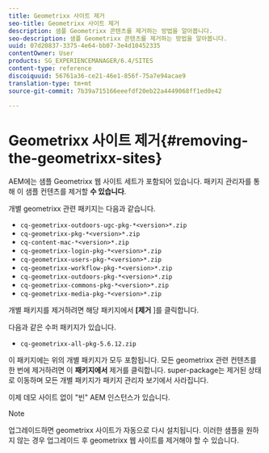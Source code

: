```yaml
---
title: Geometrixx 사이트 제거
seo-title: Geometrixx 사이트 제거
description: 샘플 Geometrixx 콘텐츠를 제거하는 방법을 알아봅니다.
seo-description: 샘플 Geometrixx 콘텐츠를 제거하는 방법을 알아봅니다.
uuid: 07d20837-3375-4e64-bb07-3e4d10452335
contentOwner: User
products: SG_EXPERIENCEMANAGER/6.4/SITES
content-type: reference
discoiquuid: 56761a36-ce21-46e1-856f-75a7e94acae9
translation-type: tm+mt
source-git-commit: 7b39a715166eeefdf20eb22a4449068ff1ed0e42

---
```



# Geometrixx 사이트 제거{#removing-the-geometrixx-sites}

AEM에는 샘플 Geometrixx 웹 사이트 세트가 포함되어 있습니다. 패키지 관리자를 통해 이 샘플 컨텐츠를 제거할 **수 있습니다**.

개별 geometrixx 관련 패키지는 다음과 같습니다.

* `cq-geometrixx-outdoors-ugc-pkg-*<version>*.zip`
* `cq-geometrixx-pkg-*<version>*.zip`
* `cq-content-mac-*<version>*.zip`
* `cq-geometrixx-login-pkg-*<version>*.zip`
* `cq-geometrixx-users-pkg-*<version>*.zip`
* `cq-geometrixx-workflow-pkg-*<version>*.zip`
* `cq-geometrixx-outdoors-pkg-*<version>*.zip`
* `cq-geometrixx-commons-pkg-*<version>*.zip`
* `cq-geometrixx-media-pkg-*<version>*.zip`

개별 패키지를 제거하려면 해당 패키지에서 **[제거** ]를 클릭합니다.

다음과 같은 수퍼 패키지가 있습니다.

* `cq-geometrixx-all-pkg-5.6.12.zip`

이 패키지에는 위의 개별 패키지가 모두 포함됩니다. 모든 geometrixx 관련 컨텐츠를 한 번에 제거하려면 이 **패키지에서** 제거를 클릭합니다. super-package는 제거된 상태로 이동하며 모든 개별 패키지가 패키지 관리자 보기에서 사라집니다.

이제 데모 사이트 없이 &quot;빈&quot; AEM 인스턴스가 있습니다.

>[!NOTE]
>
>업그레이드하면 geometrixx 사이트가 자동으로 다시 설치됩니다. 이러한 샘플을 원하지 않는 경우 업그레이드 후 geometrixx 웹 사이트를 제거해야 할 수 있습니다.

